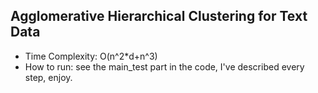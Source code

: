 ## Agglomerative Hierarchical Clustering for Text Data
- Time Complexity: O(n^2*d+n^3)
- How to run: see the main_test part in the code, I've described every step, enjoy.

